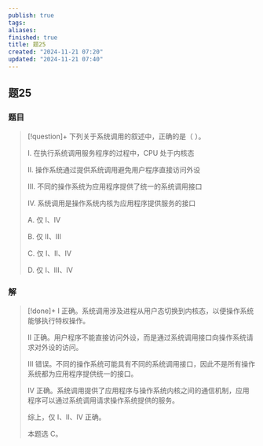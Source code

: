 ```yaml
---
publish: true
tags: 
aliases: 
finished: true
title: 题25
created: "2024-11-21 07:20"
updated: "2024-11-21 07:40"
---
```

## 题25
### 题目
> [!question]+
> 下列关于系统调用的叙述中，正确的是（ ）。
> 
> Ⅰ. 在执行系统调用服务程序的过程中，CPU 处于内核态
> 
> Ⅱ. 操作系统通过提供系统调用避免用户程序直接访问外设
> 
> Ⅲ. 不同的操作系统为应用程序提供了统一的系统调用接口
> 
> Ⅳ. 系统调用是操作系统内核为应用程序提供服务的接口
> 
> A. 仅 Ⅰ、Ⅳ
> 
> B. 仅 Ⅱ、Ⅲ
> 
> C. 仅 Ⅰ、Ⅱ、Ⅳ
> 
> D. 仅 Ⅰ、Ⅲ、Ⅳ
### 解
> [!done]+
> Ⅰ 正确。系统调用涉及进程从用户态切换到内核态，以便操作系统能够执行特权操作。
> 
> Ⅱ 正确。用户程序不能直接访问外设，而是通过系统调用接口向操作系统请求对外设的访问。
> 
> Ⅲ 错误。不同的操作系统可能具有不同的系统调用接口，因此不是所有操作系统都为应用程序提供统一的接口。
> 
> Ⅳ 正确。系统调用提供了应用程序与操作系统内核之间的通信机制，应用程序可以通过系统调用请求操作系统提供的服务。
> 
> 综上，仅 Ⅰ、Ⅱ、Ⅳ 正确。
> 
> 本题选 C。